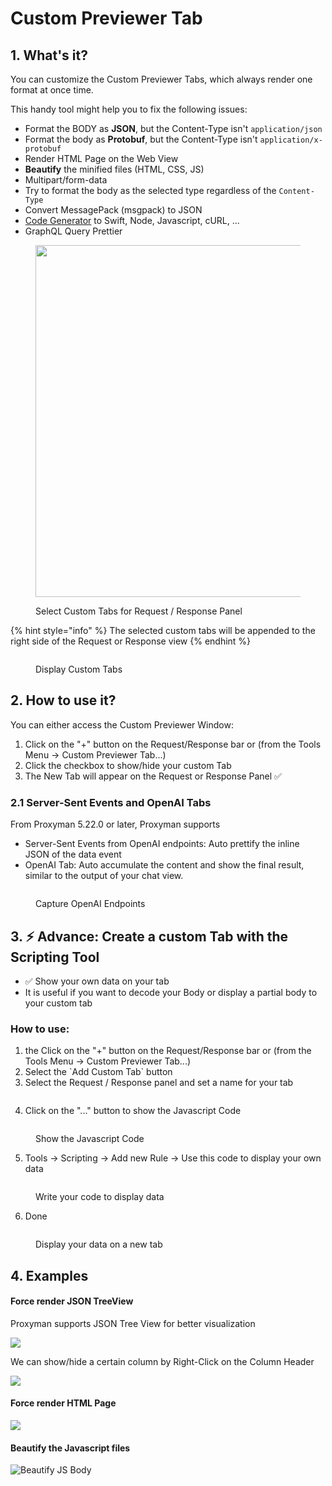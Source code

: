 # Custom Previewer Tab

## 1. What's it?

You can customize the Custom Previewer Tabs, which always render one format at once time.

This handy tool might help you to fix the following issues:

* Format the BODY as **JSON**, but the Content-Type isn't `application/json`
* Format the body as **Protobuf**, but the Content-Type isn't `application/x-protobuf`
* Render HTML Page on the Web View
* **Beautify** the minified files (HTML, CSS, JS)
* Multipart/form-data
* Try to format the body as the selected type regardless of the `Content-Type`
* Convert MessagePack (msgpack) to JSON
* [Code Generator](../advanced-features/code-generator.md) to Swift, Node, Javascript, cURL, ...
* GraphQL Query Prettier

<div data-full-width="false"><figure><img src="../.gitbook/assets/Screenshot 2024-06-27 at 15.01.33.png" alt="" width="563"><figcaption><p>Select Custom Tabs for Request / Response Panel</p></figcaption></figure></div>

{% hint style="info" %}
The selected custom tabs will be appended to the right side of the Request or Response view&#x20;
{% endhint %}

<figure><img src="../.gitbook/assets/CleanShot 2024-06-27 at 15.04.11@2x.jpg" alt=""><figcaption><p>Display Custom Tabs</p></figcaption></figure>

## 2. How to use it?

You can either access the Custom Previewer Window:

1. Click on the "+" button on the Request/Response bar or (from the Tools Menu -> Custom Previewer Tab...)
2. Click the checkbox to show/hide your custom Tab
3. The New Tab will appear on the Request or Response Panel ✅

### 2.1 Server-Sent Events and OpenAI Tabs

From Proxyman 5.22.0 or later, Proxyman supports

* Server-Sent Events from OpenAI endpoints: Auto prettify the inline JSON of the data event
* OpenAI Tab: Auto accumulate the content and show the final result, similar to the output of your chat view.

<figure><img src="../.gitbook/assets/1.jpg" alt=""><figcaption><p>Capture OpenAI Endpoints</p></figcaption></figure>

## 3. ⚡️ Advance: Create a custom Tab with the Scripting Tool

* ✅ Show your own data on your tab
* It is useful if you want to decode your Body or display a partial body to your custom tab

### How to use:

1. the Click on the "+" button on the Request/Response bar or (from the Tools Menu -> Custom Previewer Tab...)
2. Select the \`Add Custom Tab\` button
3. Select the Request / Response panel and set a name for your tab

<figure><img src="../.gitbook/assets/Screenshot 2024-06-27 at 15.01.51.png" alt=""><figcaption></figcaption></figure>

4. Click on the "..." button to show the Javascript Code

<figure><img src="../.gitbook/assets/343035426-24d2901d-10e3-4fa0-a472-579df7385358.jpg" alt=""><figcaption><p>Show the Javascript Code</p></figcaption></figure>

5. Tools -> Scripting -> Add new Rule -> Use this code to display your own data

<figure><img src="../.gitbook/assets/343035431-1a336092-5c50-4e23-afbb-9a41f9679bb9.jpg" alt=""><figcaption><p>Write your code to display data</p></figcaption></figure>

6. Done

<figure><img src="../.gitbook/assets/343035436-dc7e6346-9ac6-4601-b07a-8294de2c4a02.jpg" alt=""><figcaption><p>Display your data on a new tab</p></figcaption></figure>

## 4. Examples

#### Force render JSON TreeView

Proxyman supports JSON Tree View for better visualization

![](../.gitbook/assets/JSON.png)

We can show/hide a certain column by Right-Click on the Column Header

![](../.gitbook/assets/JSON_Col.png)

#### Force render HTML Page

![](../.gitbook/assets/Screen_Shot_2020-07-14_at_10_19_51.png)

#### Beautify the Javascript files

![Beautify JS Body](../.gitbook/assets/Screen_Shot_2020-07-12_at_08_40_52.png)

